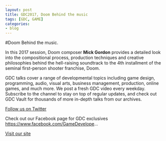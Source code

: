 ```yaml
---
layout: post
title: GDC2017, Doom Behind the music
tags: [GDC, GAME]
categories:
- blog
---
```

#Doom Behind the music.

In this 2017 session, Doom composer **Mick Gordon** provides a detailed look into the compositional process, production techniques and creative philosophies behind the hell-raising soundtrack to the 4th installment of the seminal first-person shooter franchise, Doom.

GDC talks cover a range of developmental topics including game design, programming, audio, visual arts, business management, production, online games, and much more. We post a fresh GDC video every weekday. Subscribe to the channel to stay on top of regular updates, and check out GDC Vault for thousands of more in-depth talks from our archives.

[Follow us on Twitter ](https://twitter.com/Official_GDC)

Check out our Facebook page for GDC exclusives
https://www.facebook.com/GameDevelope...

[Visit our site](http://ubm.io/2ctNvqZ)


